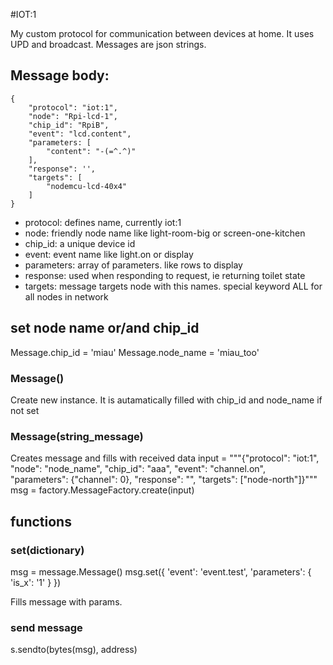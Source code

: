 #IOT:1

My custom protocol for communication between devices at home. 
It uses UPD and broadcast. 
Messages are json strings.

## Message body:

    {
        "protocol": "iot:1",
        "node": "Rpi-lcd-1",
        "chip_id": "RpiB",
        "event": "lcd.content",
        "parameters: [
            "content": "-(=^.^)"
        ],
        "response": '',
        "targets": [
            "nodemcu-lcd-40x4"
        ]
    }
    
- protocol: defines name, currently iot:1
- node: friendly node name like light-room-big or screen-one-kitchen
- chip_id: a unique device id
- event: event name like light.on or display
- parameters: array of parameters. like rows to display
- response: used when responding to request, ie returning toilet state
- targets: message targets node with this names. special keyword ALL for all nodes in network

## set node name or/and chip_id

Message.chip_id = 'miau'
Message.node_name = 'miau_too'

### Message()

Create new instance. It is autamatically filled with chip_id and node_name if not set 

### Message(string_message)

Creates message and fills with received data
input = """{"protocol": "iot:1", "node": "node_name", "chip_id": "aaa", "event": "channel.on", "parameters": {"channel": 0}, "response": "", "targets": ["node-north"]}"""
msg = factory.MessageFactory.create(input)
        
## functions

### set(dictionary)

msg = message.Message()
msg.set({
    'event': 'event.test',
    'parameters': {
        'is_x': '1'
    }
})

Fills message with params.

### send message

s.sendto(bytes(msg), address)
     